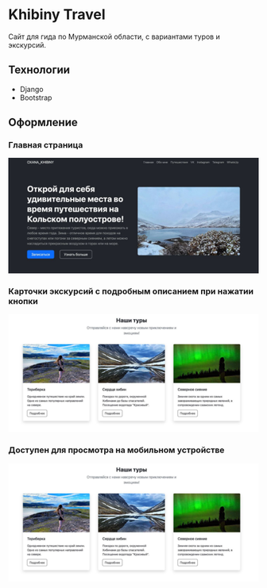 # Khibiny Travel
Сайт для гида по Мурманской области, с вариантами туров и экскурсий. 

## Технологии 
* Django
* Bootstrap

## Оформление

### Главная страница
![Главная страница](images/index1.jpg)

### Карточки экскурсий с подробным описанием при нажатии кнопки 
![Главная страница](images/index2.jpg)

### Доступен для просмотра на мобильном устройстве
![Мобильное Устройство](images/index2.jpg)



